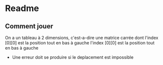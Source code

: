 # Readme

## Comment jouer

On a un tableau à 2 dimensions, c'est-a-dire une matrice carrée dont
l'index [0][0] est la position tout en bas à gauche
 l'index [0][0] est la position tout en bas à gauche
- Une erreur doit se produire si le deplacement est impossible


